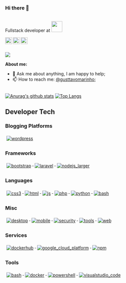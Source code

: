 ### Hi there 👋

<!--
**Gusttavomarinho/Gusttavomarinho** is a ✨ _special_ ✨ repository because its `README.md` (this file) appears on your GitHub profile.

Here are some ideas to get you started:

- 🔭 I’m currently working on ...
- 🌱 I’m currently learning ...
- 👯 I’m looking to collaborate on ...
- 🤔 I’m looking for help with ...
- 💬 Ask me about ...
- 📫 How to reach me: ...
- 😄 Pronouns: ...
- ⚡ Fun fact: ...
-->

</br>Fullstack developer at <a target="_blank" href="" > </a><img src="https://i.pinimg.com/originals/35/98/8b/35988bf09ce2be958e36f4bc8f4575d1.gif" width="35"> 
</em></p>

<a href="https://www.linkedin.com/in/gusttavomarinho/">
  <img align="left" alt="Gustavo LinkdeIN" width="22px" src="https://cdn.jsdelivr.net/npm/simple-icons@v3/icons/linkedin.svg" />
</a>

<a href="https://t.me/gusttavomarinho">
  <img align="left" alt="Gustavo Telegram" width="22px" src="https://cdn.jsdelivr.net/npm/simple-icons@v3/icons/telegram.svg" />
</a>

<a href="https://www.instagram.com/instagram">
  <img align="left" alt=Gustavo Instagram" width="22px" src="https://cdn.jsdelivr.net/npm/simple-icons@v3/icons/instagram.svg" />
</a><br/><br/>

![](https://visitor-badge.glitch.me/badge?page_id=Gusttavomarinho.Gusttavomarinho)

**About me:**

- 💬 Ask me about anything, I am happy to help;
- 📫 How to reach me: [@gusttavomarinho](https://www.linkedin.com/in/gusttavomarinho/);

<br/>[![Anurag's github stats](https://lucascudo-github-readme-stats.vercel.app/api?username=gusttavomarinho&theme=tokyonight)](https://github.com/anuraghazra/github-readme-stats)  [![Top Langs](https://lucascudo-github-readme-stats.vercel.app/api/top-langs/?username=gusttavomarinho&layout=compact&theme=tokyonight&hide=css,html,Dockerfile&langs_count=70)](https://github.com/anuraghazra/github-readme-stats)

## Developer Tech

### Blogging Platforms
   <a href="#">
    <img src="https://github.com/lucascudo/ColoredBadges/raw/master/svg/blogs/wordpress.svg" alt="wordpress" style="vertical-align:top; margin:6px 4px">
  </a>   
</p>

### Frameworks 
   <a href="#">
    <img src="https://github.com/lucascudo/ColoredBadges/raw/master/svg/dev/frameworks/bootstrap.svg" alt="bootstrap" style="vertical-align:top; margin:6px 4px">
  </a>  
<!--
  <a href="#">
    <img src="https://github.com/lucascudo/ColoredBadges/raw/master/svg/dev/frameworks/jquery.svg" alt="jquery" style="vertical-align:top; margin:6px 4px">
  </a>  -->


  <a href="#">
    <img src="https://github.com/lucascudo/ColoredBadges/raw/master/svg/dev/frameworks/laravel.svg" alt="laravel" style="vertical-align:top; margin:6px 4px">
  </a>  

  <a href="#">
    <img src="https://github.com/lucascudo/ColoredBadges/raw/master/svg/dev/frameworks/nodejs_larger.svg" alt="nodejs_larger" style="vertical-align:top; margin:6px 4px">
  </a>
<!--
  <a href="#">
    <img src="https://github.com/lucascudo/ColoredBadges/raw/master/svg/dev/frameworks/react.svg" alt="react" style="vertical-align:top; margin:6px 4px">
  </a> -->

</p>

### Languages 

<p align="left">


  <a href="#">
    <img src="https://github.com/lucascudo/ColoredBadges/raw/master/svg/dev/languages/css3.svg" alt="css3" style="vertical-align:top; margin:6px 4px">
  </a>

  <a href="#">
    <img src="https://github.com/lucascudo/ColoredBadges/raw/master/svg/dev/languages/html.svg" alt="html" style="vertical-align:top; margin:6px 4px">
  </a>  
<!--
  <a href="#">
    <img src="https://github.com/lucascudo/ColoredBadges/raw/master/svg/dev/languages/java.svg" alt="java" style="vertical-align:top; margin:6px 4px">
  </a>  -->

  <a href="#">
    <img src="https://github.com/lucascudo/ColoredBadges/raw/master/svg/dev/languages/js.svg" alt="js" style="vertical-align:top; margin:6px 4px">
  </a>  

  <a href="#">
    <img src="https://github.com/lucascudo/ColoredBadges/raw/master/svg/dev/languages/php.svg" alt="php" style="vertical-align:top; margin:6px 4px">
  </a>  

  <a href="#">
    <img src="https://github.com/lucascudo/ColoredBadges/raw/master/svg/dev/languages/python.svg" alt="python" style="vertical-align:top; margin:6px 4px">
  </a>  
<!--
  <a href="#">
    <img src="https://github.com/lucascudo/ColoredBadges/raw/master/svg/dev/languages/sass.svg" alt="sass" style="vertical-align:top; margin:6px 4px">
  </a>  -->

 <a href="#">
    <img src="https://github.com/lucascudo/ColoredBadges/raw/master/svg/dev/tools/bash.svg" alt="bash" style="vertical-align:top; margin:6px 4px">
  </a> 
</p>

### Misc
<p align="left">

   <a href="#">
    <img src="https://github.com/lucascudo/ColoredBadges/raw/master/svg/dev/misc/desktop.svg" alt="desktop" style="vertical-align:top; margin:6px 4px">
  </a>

   <a href="#">
    <img src="https://github.com/lucascudo/ColoredBadges/raw/master/svg/dev/misc/mobile.svg" alt="mobile" style="vertical-align:top; margin:6px 4px">
  </a>  

   <a href="#">
    <img src="https://github.com/lucascudo/ColoredBadges/raw/master/svg/dev/misc/security.svg" alt="security" style="vertical-align:top; margin:6px 4px">
  </a>

   <a href="#">
    <img src="https://github.com/lucascudo/ColoredBadges/raw/master/svg/dev/misc/tools.svg" alt="tools" style="vertical-align:top; margin:6px 4px">
  </a>  

   <a href="#">
    <img src="https://github.com/lucascudo/ColoredBadges/raw/master/svg/dev/misc/web.svg" alt="web" style="vertical-align:top; margin:6px 4px">
  </a>  

</p>

### Services 
<p align="left">

  <a href="#">
    <img src="https://github.com/lucascudo/ColoredBadges/raw/master/svg/dev/services/dockerhub.svg" alt="dockerhub" style="vertical-align:top; margin:6px 4px">
  </a> 
  
  <a href="#">
    <img src="https://github.com/lucascudo/ColoredBadges/raw/master/svg/dev/services/google_cloud_platform.svg" alt="google_cloud_platform" style="vertical-align:top; margin:6px 4px">
  </a> 

  <a href="#">
    <img src="https://github.com/lucascudo/ColoredBadges/raw/master/svg/dev/services/npm.svg" alt="npm" style="vertical-align:top; margin:6px 4px">
  </a> 

</p>


### Tools  
<p align="left">
<!--
  <a href="#">
    <img src="https://github.com/lucascudo/ColoredBadges/raw/master/svg/dev/tools/android_studio.svg" alt="android_studio" style="vertical-align:top; margin:6px 4px">
  </a> -->

  <a href="#">
    <img src="https://github.com/lucascudo/ColoredBadges/raw/master/svg/dev/tools/bash.svg" alt="bash" style="vertical-align:top; margin:6px 4px">
  </a> 

  <a href="#">
    <img src="https://github.com/lucascudo/ColoredBadges/raw/master/svg/dev/tools/docker.svg" alt="docker" style="vertical-align:top; margin:6px 4px">
  </a> 

  <a href="#">
    <img src="https://github.com/lucascudo/ColoredBadges/raw/master/svg/dev/tools/powershell.svg" alt="powershell" style="vertical-align:top; margin:6px 4px">
  </a> 
<!--
  <a href="#">
    <img src="https://github.com/lucascudo/ColoredBadges/raw/master/svg/dev/tools/visualstudio.svg" alt="visualstudio" style="vertical-align:top; margin:6px 4px">
  </a> -->

  <a href="#">
    <img src="https://github.com/lucascudo/ColoredBadges/raw/master/svg/dev/tools/visualstudio_code.svg" alt="visualstudio_code" style="vertical-align:top; margin:6px 4px">
  </a> 
<!--
  <a href="#">
    <img src="https://github.com/lucascudo/ColoredBadges/raw/master/svg/dev/tools/vmware.svg" alt="vmware" style="vertical-align:top; margin:6px 4px">
  </a>  -->

</p>
